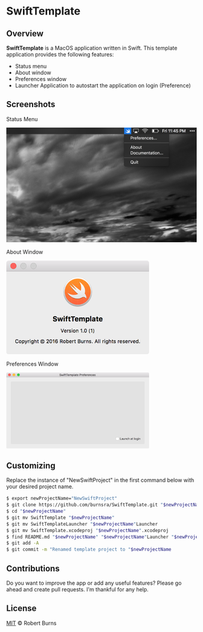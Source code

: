 # SwiftTemplate

## Overview

**SwiftTemplate** is a MacOS application written in Swift.  This template application provides the following features:

- Status menu
- About window
- Preferences window
- Launcher Application to autostart the application on login (Preference)

## Screenshots

Status Menu

<img style="max-width:100%;" src="./assets/status_menu.png" />

About Window

<img style="max-width:75%;" src="./assets/about_window.png" />

Preferences Window

<img style="max-width:75%;" src="./assets/preferences_window.png" />

## Customizing

Replace the instance of "NewSwiftProject" in the first command below with your desired project name.

```sh
$ export newProjectName="NewSwiftProject"
$ git clone https://github.com/burnsra/SwiftTemplate.git "$newProjectName"
$ cd "$newProjectName"
$ git mv SwiftTemplate "$newProjectName"
$ git mv SwiftTemplateLauncher "$newProjectName"Launcher
$ git mv SwiftTemplate.xcodeproj "$newProjectName".xcodeproj
$ find README.md "$newProjectName" "$newProjectName"Launcher "$newProjectName".xcodeproj -path '*Assets.xcassets*' -prune -o -type f -print0 | xargs -0 sed -i '' 's/SwiftTemplate/$newProjectName/g'
$ git add -A
$ git commit -m "Renamed template project to "$newProjectName
```

## Contributions

Do you want to improve the app or add any useful features? Please go ahead and create pull requests. I'm thankful for any help.

## License

[MIT](https://github.com/burnsra/SwiftTemplate/blob/master/LICENSE) © Robert Burns
